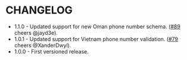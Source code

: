 CHANGELOG
=========

* 1.1.0 - Updated support for new Oman phone number schema. ([#89](https://github.com/ttacon/libphonenumber/pull/89) cheers @jayd3e).
* 1.0.1 - Updated support for Vietnam phone number validation. ([#79](https://github.com/ttacon/libphonenumber/pull/79) cheers @XanderDwyl).
* 1.0.0 - First versioned release.